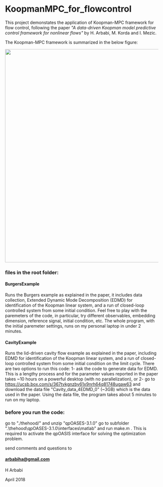 # KoopmanMPC_for_flowcontrol
This project demonstates the application of Koopman-MPC framework for flow control,
following the paper
*"A data-driven Koopman model predictive control framework for nonlinear flows"*
by H. Arbabi, M. Korda and I. Mezic.

The Koopman-MPC framework is summarized in the below figure:

<img src="https://github.com/arbabiha/KoopmanMPC_for_flowcontrol/blob/master/thehood/BigPic.png" width="700">


### files in the root folder:

#### BurgersExample 
Runs the Burgers example as explained in the paper, it includes data collection, Extended Dynamic Mode Decomposition (EDMD) for identification of the Koopman linear system, and a run of closed-loop controlled system from some initial condition.
Feel free to play with the paremeters of the code, in particular, try different observables, embedding dimension, reference signal, initial condition, etc.
The whole program, with the initial paremeter settings, runs on my personal laptop in under 2 minutes.


#### CavityExample
Runs the lid-driven cavity flow example as explained in the paper,  including  EDMD for identification of the Koopman linear system, and a run of closed-loop controlled system from some initial condition on the limit cycle. There are two options to run this code:
1- ask the code to generate data for EDMD. This is a lengthy process and for the parameter values reported in the paper takes ~10 hours on a powerful desktop (with no parallelization), or 2- go to https://ucsb.box.com/s/367tvkgnzby61x9nrh64q81748ugaw63 and download the data file "Cavity_data_4EDMD_0" (~3GB) which is the data used in the paper. Using the data file, the program  takes about 5 minutes to run on my laptop. 




### before you run the code:

go to "./thehood/" and unzip "qpOASES-3.1.0"
go to subfolder ".\thehood\qpOASES-3.1.0\interfaces\matlab" and run make.m .
This is required to activate the qpOASIS interface for solving the optimization problem.


send comments and questions to
#### arbabiha@gmail.com

H Arbabi

April 2018
